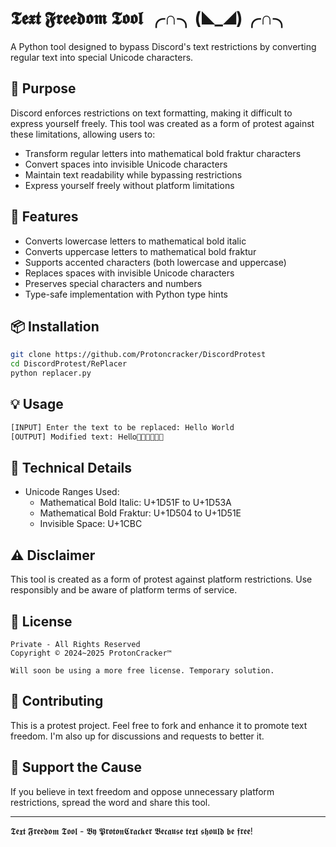 # 𝕿𝖊𝖝𝖙 𝕱𝖗𝖊𝖊𝖉𝖔𝖒 𝕿𝖔𝖔𝖑 ╭∩╮(◣_◢)╭∩╮

A Python tool designed to bypass Discord's text restrictions by converting regular text into special Unicode characters.

## 🎯 Purpose

Discord enforces restrictions on text formatting, making it difficult to express yourself freely. This tool was created as a form of protest against these limitations, allowing users to:
- Transform regular letters into mathematical bold fraktur characters
- Convert spaces into invisible Unicode characters
- Maintain text readability while bypassing restrictions
- Express yourself freely without platform limitations

## 🚀 Features

- Converts lowercase letters to mathematical bold italic
- Converts uppercase letters to mathematical bold fraktur
- Supports accented characters (both lowercase and uppercase)
- Replaces spaces with invisible Unicode characters
- Preserves special characters and numbers
- Type-safe implementation with Python type hints

## 📦 Installation

```bash
git clone https://github.com/Protoncracker/DiscordProtest
cd DiscordProtest/RePlacer
python replacer.py
```

## 💡 Usage

```python
[INPUT] Enter the text to be replaced: Hello World
[OUTPUT] Modified text: 𝖧𝖾𝗅𝗅𝗈᲼𝖶𝗈𝗋𝗅𝖽
```

## 🔧 Technical Details

- Unicode Ranges Used:
  - Mathematical Bold Italic: U+1D51F to U+1D53A
  - Mathematical Bold Fraktur: U+1D504 to U+1D51E
  - Invisible Space: U+1CBC

## ⚠️ Disclaimer

This tool is created as a form of protest against platform restrictions. Use responsibly and be aware of platform terms of service.

## 📝 License

```
Private - All Rights Reserved
Copyright © 2024~2025 ProtonCracker™

Will soon be using a more free license. Temporary solution.
```

## 🌟 Contributing

This is a protest project. Feel free to fork and enhance it to promote text freedom. I'm also up for discussions and requests to better it.

## 💪 Support the Cause

If you believe in text freedom and oppose unnecessary platform restrictions, spread the word and share this tool.

---
𝕿𝖊𝖝𝖙 𝕱𝖗𝖊𝖊𝖉𝖔𝖒 𝕿𝖔𝖔𝖑 - 𝕭𝖞 𝕻𝖗𝖔𝖙𝖔𝖓𝕮𝖗𝖆𝖈𝖐𝖊𝖗
𝕭𝖊𝖈𝖆𝖚𝖘𝖊 𝖙𝖊𝖝𝖙 𝖘𝖍𝖔𝖚𝖑𝖉 𝖇𝖊 𝖋𝖗𝖊𝖊!
```
